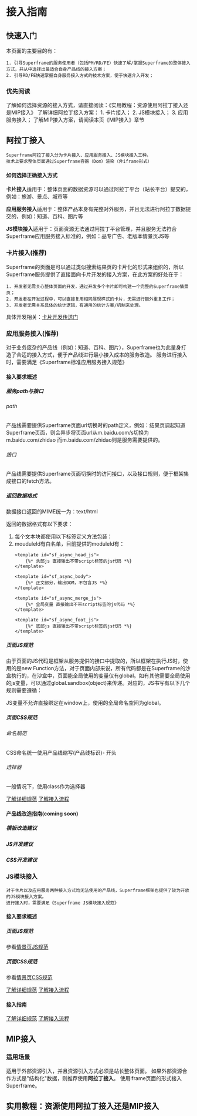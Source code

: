# 接入指南

## 快速入门

本页面的主要目的有：

    1. 引导Superframe的服务使用者（包括PM/RD/FE）快速了解/掌握Superframe的整体接入方式，并从中选择出最适合自身产品线的接入方案；
    2. 引导RD/FE快速掌握自身服务接入方式的技术方案，便于快速介入开发；

### 优先阅读
    
了解如何选择资源的接入方式，请直接阅读：《实用教程：资源使用阿拉丁接入还是MIP接入》
了解详细阿拉丁接入方案：
    1. 卡片接入；
    2. JS模块接入；
    3. 应用服务接入；
了解MIP接入方案，请阅读本页《MIP接入》章节

## 阿拉丁接入
    
    Superframe阿拉丁接入分为卡片接入、应用服务接入、JS模块接入三种。
    技术上要求整体页面通过Superframe容器（Dom）渲染（非iframe形式）

#### 如何选择正确接入方式

**卡片接入**适用于：整体页面的数据资源可以通过阿拉丁平台（站长平台）提交的，例如：旅游、景点、城市等

**应用服务接入**适用于：整体产品本身有完整对外服务，并且无法进行阿拉丁数据提交的，例如：知道、百科、图片等

**JS模块接入**适用于：页面资源无法通过阿拉丁平台管理，并且服务无法符合Superframe应用服务接入标准的，例如：品专广告、老版本情景页JS等

### 卡片接入(推荐)

Superframe的页面是可以通过类似搜索结果页的卡片化的形式来组织的，所以Superframe服务提供了直接面向卡片开发的接入方案，在此方案的好处在于：

    1. 开发者无需关心整体页面的开发，通过开发多个卡片即可构建一个完整的Superframe情景页；
    2. 开发者在开发过程中，可以直接复用相同展现样式的卡片，无需进行额外重复工作；
    3. 开发者无需关系具体的统计逻辑，有通用的统计方案/机制来处理。

具体开发相关：[卡片开发传送门](http://sfe.baidu.com/#/superframe/card)

### 应用服务接入(推荐)

对于业务庞杂的产品线（例如：知道、百科、图片），Superframe也为此量身打造了合适的接入方式，便于产品线进行最小接入成本的服务改造。
服务进行接入时，需要满足《Superframe标准应用服务接入规范》

#### 接入要求概述

##### 服务path与接口

###### path
产品线需要提供Superframe页面url切换时的path定义，例如：结果页调起知道Superframe页面，则会异步将页面url从m.baidu.com/s切换为m.baidu.com/zhidao
而m.baidu.com/zhidao则是服务需要提供的。
###### 接口
产品线需要提供Superframe页面切换时的访问接口，以及接口规则，便于框架集成接口的fetch方法。

##### 返回数据格式

数据接口返回的MIME统一为：text/html

返回的数据格式有以下要求：

1. 每个文本块都使用以下标签定义方法包装：
    <template id="moduleId"></template>
2. mouduleId有白名单，目前提供的moduleId有：
    ```
    <template id="sf_async_head_js">
        {%* 头部js 直接输出不带script标签的js代码 *%}
    </template>

    <template id="sf_async_body">
        {%* 正文部分，输出DOM，不包含JS *%}
    </template>

    <template id="sf_async_merge_js">
        {%* 全局变量 直接输出不带script标签的js代码 *%}
    </template>

    <template id="sf_async_foot_js">
        {%* 底部js 直接输出不带script标签的js代码 *%}
    </template>
    ```

##### 页面JS规范

由于页面的JS代码是框架从服务提供的接口中提取的，所以框架在执行JS时，使用的是new Function方法，对于页面内部来说，所有代码都是在Superframe的沙盒执行的，在沙盒中，页面能全局使用的变量仅有global。如有其他需要全局使用的js变量，可以通过global.sandbox(object)来传递。对应的，JS书写有以下几个规则需要遵循：

JS变量不允许直接绑定在window上，使用的全局命名空间为global。

##### 页面CSS规范

###### 命名规范
CSS命名统一使用产品线缩写(产品线标识)- 开头

###### 选择器
一般情况下，使用class作为选择器

[了解详细规范]()
[了解接入流程]()

#### 产品线改造指南(coming soon)

##### 模板改造建议
##### JS开发建议
##### CSS开发建议

### JS模块接入

    对于卡片以及应用服务两种接入方式均无法使用的产品线，Superframe框架也提供了较为开放的JS模块接入方案。
    进行接入时，需要满足《Superframe JS模块接入规范》

#### 接入要求概述

##### 页面JS规范
参看[情景页JS规范](http://sfe.baidu.com/#/superframe/card/4、js+开发规范)
##### 页面CSS规范
参看[情景页CSS规范](http://sfe.baidu.com/#/superframe/card/3、css+开发规范)

[了解详细规范]()
[了解接入流程]()

#### 接入指南

[了解详细规范](http://sfe.baidu.com/#/superframe/card/7、actCard模式开发方式)
[了解接入流程]()

## MIP接入
### 适用场景
适用于外部资源引入，并且资源引入方式必须是站长整体页面。
如果外部资源合作方式是"结构化"数据，则推荐使用**阿拉丁接入**。
使用iframe页面的形式接入Superframe。
## 实用教程：资源使用阿拉丁接入还是MIP接入
